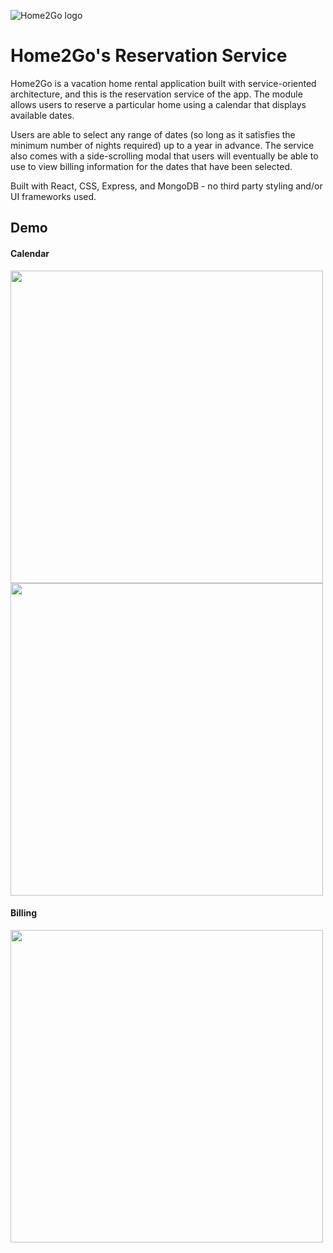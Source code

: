 ![Home2Go logo](https://github.com/Home2Go/reservation-service/blob/main/img/Home2Go.png?raw=true)
# Home2Go's Reservation Service
Home2Go is a vacation home rental application built with service-oriented architecture, and this is the reservation service of the app. The module allows users to reserve a particular home using a calendar that displays available dates.

Users are able to select any range of dates (so long as it satisfies the minimum number of nights required) up to a year in advance. The service also comes with a side-scrolling modal that users will eventually be able to use to view billing information for the dates that have been selected. 

Built with React, CSS, Express, and MongoDB - no third party styling and/or UI frameworks used.

## Demo

#### Calendar
<img src="https://github.com/Home2Go/reservation-service/blob/main/img/dateSelection.gif" width="500">
<img src="https://github.com/Home2Go/reservation-service/blob/main/img/monthScroll.gif" width="500">

#### Billing
<img src="https://github.com/Home2Go/reservation-service/blob/main/img/checkAvailability.png" width="500">
